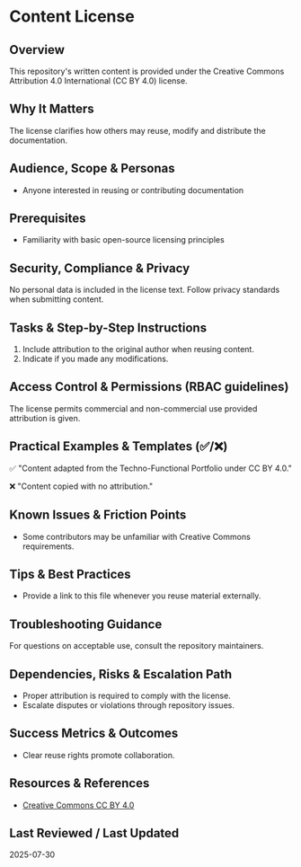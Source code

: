 # Content License

## Overview

This repository's written content is provided under the Creative Commons
Attribution 4.0 International (CC BY 4.0) license.

## Why It Matters

The license clarifies how others may reuse, modify and distribute the
documentation.

## Audience, Scope & Personas

- Anyone interested in reusing or contributing documentation

## Prerequisites

- Familiarity with basic open-source licensing principles

## Security, Compliance & Privacy

No personal data is included in the license text. Follow privacy standards when
submitting content.

## Tasks & Step-by-Step Instructions

1. Include attribution to the original author when reusing content.
2. Indicate if you made any modifications.

## Access Control & Permissions (RBAC guidelines)

The license permits commercial and non-commercial use provided attribution is
given.

## Practical Examples & Templates (✅/❌)

✅ "Content adapted from the Techno-Functional Portfolio under CC BY 4.0."

❌ "Content copied with no attribution."

## Known Issues & Friction Points

- Some contributors may be unfamiliar with Creative Commons requirements.

## Tips & Best Practices

- Provide a link to this file whenever you reuse material externally.

## Troubleshooting Guidance

For questions on acceptable use, consult the repository maintainers.

## Dependencies, Risks & Escalation Path

- Proper attribution is required to comply with the license.
- Escalate disputes or violations through repository issues.

## Success Metrics & Outcomes

- Clear reuse rights promote collaboration.

## Resources & References

- [Creative Commons CC BY 4.0](https://creativecommons.org/licenses/by/4.0/)

## Last Reviewed / Last Updated

2025-07-30
